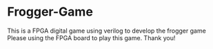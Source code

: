 # Frogger-Game
This is a FPGA digital game using verilog to develop the frogger game
Please using the FPGA board to play this game.
Thank you!
